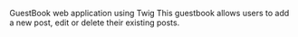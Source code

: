 GuestBook web application using Twig
This guestbook allows users to add a new post, edit or delete their existing posts.